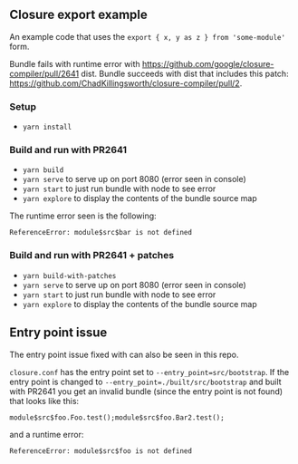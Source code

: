 ## Closure export example

An example code that uses the `export { x, y as z } from 'some-module'` form.

Bundle fails with runtime error with https://github.com/google/closure-compiler/pull/2641 dist. Bundle succeeds with dist that includes this patch: https://github.com/ChadKillingsworth/closure-compiler/pull/2.

### Setup

* `yarn install`

### Build and run with PR2641

* `yarn build`
* `yarn serve` to serve up on port 8080 (error seen in console)
* `yarn start` to just run bundle with node to see error
* `yarn explore` to display the contents of the bundle source map

The runtime error seen is the following:

```
ReferenceError: module$src$bar is not defined
```

### Build and run with PR2641 + patches

* `yarn build-with-patches`
* `yarn serve` to serve up on port 8080 (error seen in console)
* `yarn start` to just run bundle with node to see error
* `yarn explore` to display the contents of the bundle source map

## Entry point issue

The entry point issue fixed with can also be seen in this repo.

`closure.conf` has the entry point set to `--entry_point=src/bootstrap`. If the entry point is changed to `--entry_point=./built/src/bootstrap` and built with PR2641 you get an invalid bundle (since the entry point is not found) that looks like this:

```
module$src$foo.Foo.test();module$src$foo.Bar2.test();
```

and a runtime error:

```
ReferenceError: module$src$foo is not defined
```